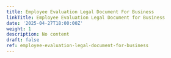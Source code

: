 ```yaml
---
title: Employee Evaluation Legal Document For Business
linkTitle: Employee Evaluation Legal Document for Business
date: '2025-04-27T18:00:00Z'
weight: 1
description: No content
draft: false
ref: employee-evaluation-legal-document-for-business
---
```


